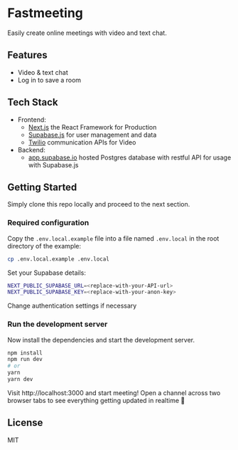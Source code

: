 # Fastmeeting

Easily create online meetings with video and text chat. 

## Features

- Video & text chat
- Log in to save a room

## Tech Stack

- Frontend:
  - [Next.js](https://nextjs.org) the React Framework for Production
  - [Supabase.js](https://supabase.io/docs/library/getting-started) for user management and data
  - [Twilio](https://www.twilio.com) communication APIs for Video 
- Backend:
  - [app.supabase.io](https://app.supabase.io/) hosted Postgres database with restful API for usage with Supabase.js
    
## Getting Started

Simply clone this repo locally and proceed to the next section.

### Required configuration

Copy the `.env.local.example` file into a file named `.env.local` in the root directory of the example:

```bash
cp .env.local.example .env.local
```

Set your Supabase details:

```bash
NEXT_PUBLIC_SUPABASE_URL=<replace-with-your-API-url>
NEXT_PUBLIC_SUPABASE_KEY=<replace-with-your-anon-key>
```

Change authentication settings if necessary

### Run the development server

Now install the dependencies and start the development server.

```bash
npm install
npm run dev
# or
yarn
yarn dev
```

Visit http://localhost:3000 and start meeting! Open a channel across two browser tabs to see everything getting updated in realtime 🥳

## License
MIT
